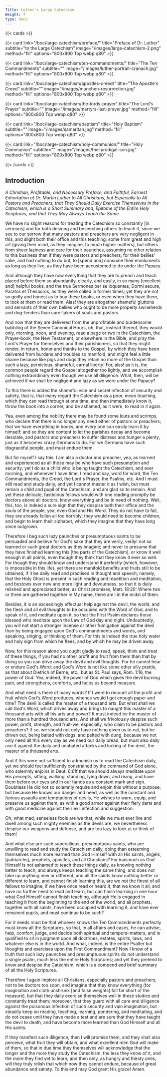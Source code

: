 ```yaml
---
Title: Luther's Large Catechism
Weight: 7
type: docs
---
```


{{< cards >}}

  {{< card link="/boc/large-catechism/preface/" title="Preface of Dr. Luther" subtitle="to the Large Catechism" image="/images/large-catechism-2.png" method="fill" options="800x800 Top webp q80" >}}
  
  {{< card link="/boc/large-catechism/ten-commandments/" title="The Ten Commandments" subtitle="" image="/images/luther-portrait-cranach.jpg" method="fill" options="800x800 Top webp q80" >}}

  {{< card link="/boc/large-catechism/apostles-creed/" title="The Apostle's Creed" subtitle="" image="/images/munchen-resurrection.jpg" method="fill" options="800x800 Top webp q80" >}}

  {{< card link="/boc/large-catechism/the-lords-prayer" title="The Lord's Prayer" subtitle="" image="/images/martyrs-last-prayer.jpg" method="fill" options="800x800 Top webp q80" >}}

  {{< card link="/boc/large-catechism/baptism" title="Holy Baptism" subtitle="" image="/images/samaritan.jpg" method="fill" options="800x800 Top webp q80" >}}

  {{< card link="/boc/large-catechism/holy-communion/" title="Holy Communion" subtitle="" image="/images/the-prodigal-son.jpg" method="fill" options="800x800 Top webp q80" >}}

{{< /cards >}}


## Introduction

<span class="text-xl">*A Christian, Profitable, and Necessary Preface, and Faithful, Earnest Exhortation of Dr. Martin Luther to All Christians, but Especially to All Pastors and Preachers, that They Should Daily Exercise Themselves in the Catechism, which is a Short Summary and, Epitome of the Entire Holy Scriptures, and that They May Always Teach the Same.*</span>

 We have no slight reasons for treating the Catechism so constantly [in sermons] and for both desiring and beseeching others to teach it, since we see to our sorrow that many pastors and preachers are very negligent in this, and slight both their office and this teaching; some from great and high art (giving their mind, as they imagine, to much higher matters], but others from sheer laziness and care for their paunches, assuming no other relation to this business than if they were pastors and preachers, for their bellies' sake, and had nothing to do but, to [spend and] consume their emoluments as long as they live, as they have been accustomed to do under the Papacy.

 And although they have now everything that they are to preach and teach placed before them so abundantly, clearly, and easily, in so many [excellent and] helpful books, and the true Sermones per se loquentes, Dormi secure, Paratos et Thesauros, as they were called in former times; yet they are not so godly and honest as to buy these books, or even when they have them, to look at them or read them. Alas! they are altogether shameful gluttons and servants of their own bellies who ought to be more properly swineherds and dog-tenders than care-takers of souls and pastors.

 And now that they are delivered from the unprofitable and burdensome babbling of the Seven Canonical Hours, oh, that, instead thereof, they would only, morning, noon, and evening, read a page or two in the Catechism, the Prayer-book, the New Testament, or elsewhere in the Bible, and pray the Lord's Prayer for themselves and their parishioners, so that they might render, in return, honor and thanks to the Gospel, by which they have been delivered from burdens and troubles so manifold, and might feel a little shame because like pigs and dogs they retain no more of the Gospel than such a lazy, pernicious, shameful, carnal liberty!  For, alas! as it is, the common people regard the Gospel altogether too lightly, and we accomplish nothing extraordinary even though we use all diligence. What, then, will be achieved if we shall be negligent and lazy as we were under the Papacy?

 To this there is added the shameful vice and secret infection of security and satiety, that is, that many regard the Catechism as a poor, mean teaching, which they can read through at one time, and then immediately know it, throw the book into a corner, and be ashamed, as it were, to read in it again.

 Yea, even among the nobility there may be found some louts and scrimps, who declare that there is no longer any need either of pastors or preachers; that we have everything in books, and every one can easily learn it by himself; and so they are content to let the parishes decay and become desolate, and pastors and preachers to suffer distress and hunger a plenty, just as it becomes crazy Germans to do. For we Germans have such disgraceful people, and must endure them.

 But for myself I say this: I am also a doctor and preacher, yea, as learned and experienced as all those may be who have such presumption and security; yet I do as a child who is being taught the Catechism, and ever morning, and whenever I have time, I read and say, word for word, the Ten Commandments, the Creed, the Lord's Prayer, the Psalms, etc. And I must still read and study daily, and yet I cannot master it as I wish,  but must remain a child and pupil of the Catechism, and am glad so to remain. And yet these delicate, fastidious fellows would with one reading promptly be doctors above all doctors, know everything and be in need of nothing. Well, this, too, is indeed a sure sign that they despise both their office and the souls of the people, yea, even God and His Word. They do not have to fall, they are already fallen all too horribly; they would need to become children, and begin to learn their alphabet, which they imagine that they have long since outgrown.

 Therefore I beg such lazy paunches or presumptuous saints to be persuaded and believe for God's sake that they are verily, verily! not so learned or such great doctors as they imagine; and never to presume that they have finished learning this [the parts of the Catechism], or know it well enough in all points, even though they think that they know it ever so well. For though they should know and understand it perfectly (which, however, is impossible in this life), yet there are manifold benefits and fruits still to be obtained, if it be daily read and practised in thought and speech; namely, that the Holy Ghost is present in such reading and repetition and meditation, and bestows ever new and more light and devoutness, so that it is daily relished and appreciated better, as Christ promises, Matt. 18:20: Where two or three are gathered together in My name, there am I in the midst of them.

 Besides, it is an exceedingly effectual help against the devil, the world, and the flesh and all evil thoughts to be occupied with the Word of God, and to speak of it, and meditate upon it, so that the First Psalm declares those blessed who meditate upon the Law of God day and night. Undoubtedly, you will not start a stronger incense or other fumigation against the devil than by being engaged upon God's commandments and words, and speaking, singing, or thinking of them. For this is indeed the true holy water and holy sign from which he flees, and by which he may be driven away.

 Now, for this reason alone you ought gladly to read, speak, think and treat of these things, if you had no other profit and fruit from them than that by doing so you can drive away the devil and evil thoughts. For he cannot hear or endure God's Word; and God's Word is not like some other silly prattle, as that about Dietrich of Berne, etc., but as St. Paul says, Rom. 1:16, the power of God. Yea, indeed, the power of God which gives the devil burning pain, and strengthens, comforts, and helps us beyond measure.

 And what need is there of many words? If I were to recount all the profit and fruit which God's Word produces, whence would I get enough paper and time? The devil is called the master of a thousand arts. But what shall we call God's Word, which drives away and brings to naught this master of a thousand arts with all his arts and power? It must indeed be the master of more than a hundred thousand arts.  And shall we frivolously despise such power, profit, strength, and fruit-we, especially, who claim to be pastors and preachers? If so, we should not only have nothing given us to eat, but be driven out, being baited with dogs, and pelted with dung, because we not only need all this every day as we need our daily bread, but must also daily use it against the daily and unabated attacks and lurking of the devil, the master of a thousand arts.

 And if this were not sufficient to admonish us to read the Catechism daily, yet we should feel sufficiently constrained by the command of God alone, who solemnly enjoins in Deut. 6:6ff that we should always meditate upon His precepts, sitting, walking, standing, lying down, and rising, and have them before our eyes and in our hands as a constant mark and sign. Doubtless He did not so solemnly require and enjoin this without a purpose; but because He knows our danger and need, as well as the constant and furious assaults and temptations of devils, He wishes to warn, equip, and preserve us against them, as with a good armor against their fiery darts and with good medicine against their evil infection and suggestion.

 Oh, what mad, senseless fools are we that, while we must ever live and dwell among such mighty enemies as the devils are, we nevertheless despise our weapons and defense, and are too lazy to look at or think of them!

 And what else are such supercilious, presumptuous saints, who are unwilling to read and study the Catechism daily, doing than esteeming themselves much more learned than God Himself with all His saints, angels, [patriarchs], prophets, apostles, and all Christians? For inasmuch as God Himself is not ashamed to teach these things daily, as knowing nothing better to teach, and always keeps teaching the same thing, and does not take up anything new or different, and all the saints know nothing better or different to learn, and cannot finish learning this, are we not the finest of all fellows to imagine, if we have once read or heard it, that we know it all, and have no further need to read and learn, but can finish learning in one hour what God Himself cannot finish teaching, although He is engaged in teaching it from the beginning to the end of the world, and all prophets, together with all saints, have been occupied with learning it, and have ever remained pupils, and must continue to be such?

 For it needs must be that whoever knows the Ten Commandments perfectly must know all the Scriptures, so that, in all affairs and cases, he can advise, help, comfort, judge, and decide both spiritual and temporal matters, and is qualified to sit in judgment upon all doctrines, estates, spirits, laws, and whatever else is in the world. And what, indeed, is the entire Psalter but thoughts and exercises upon the First Commandment?  Now I know of a truth that such lazy paunches and presumptuous spirits do not understand a single psalm, much less the entire Holy Scriptures; and yet they pretend to know and despise the Catechism, which is a compend and brief summary of all the Holy Scriptures.

 Therefore I again implore all Christians, especially pastors and preachers, not to be doctors too soon, and imagine that they know everything (for imagination and cloth unshrunk [and false weights] fall far short of the measure), but that they daily exercise themselves well in these studies and constantly treat them; moreover, that they guard with all care and diligence against the poisonous infection of such security and vain imagination, but steadily keep on reading, teaching, learning, pondering, and meditating, and do not cease until they have made a test and are sure that they have taught the devil to death, and have become more learned than God Himself and all His saints.

 If they manifest such diligence, then I will promise them, and they shall also perceive, what fruit they will obtain, and what excellent men God will make of them, so that in due time they themselves will acknowledge that the longer and the more they study the Catechism, the less they know of it, and the more they find yet to learn; and then only, as hungry and thirsty ones, will they truly relish that which now they cannot endure, because of great abundance and satiety. To this end may God grant His grace! Amen.
